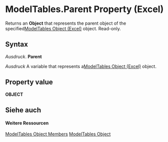 
# ModelTables.Parent Property (Excel)

Returns an  **Object** that represents the parent object of the specified[ModelTables Object (Excel)](1d1cda4a-2472-4f1e-2725-cc39b2cf086c.md) object. Read-only.


## Syntax

 _Ausdruck_. **Parent**

 _Ausdruck_ A variable that represents a[ModelTables Object (Excel)](1d1cda4a-2472-4f1e-2725-cc39b2cf086c.md) object.


## Property value

 **OBJECT**


## Siehe auch


#### Weitere Ressourcen


[ModelTables Object Members](http://msdn.microsoft.com/library/d0b0e342-d7ad-46e7-1d60-8e5297b9e2fb%28Office.15%29.aspx)
[ModelTables Object](1d1cda4a-2472-4f1e-2725-cc39b2cf086c.md)